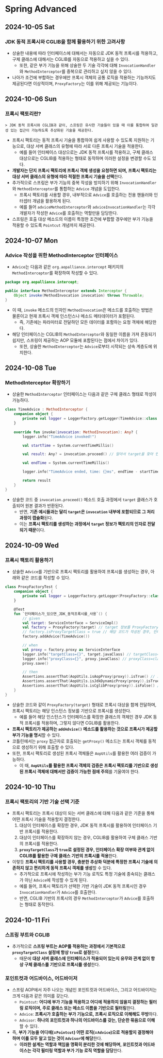 # Spring Advanced
## 2024-10-05 Sat
### JDK 동적 프록시와 CGLIB을 함께 활용하기 위한 고려사항
* 상술한 내용에 따라 인터페이스에 대해서는 자동으로 JDK 동적 프록시를 적용하고, 구체 클래스에 대해서는 CGLIB를 자동으로 적용하고 싶을 수 있다.
  * 또한, 같은 부가 기능을 위해 상술한 두 기술 각각에 대해 `InvocationHandler`와 `MethodInterceptor`를 중복으로 관리하고 싶지 않을 수 있다.
* 나아가 조건에 부합하는 경우에만 프록시 객체의 공통 로직을 적용하는 기능까지도 제공된다면 이상적이며, `ProxyFactory`는 이를 위해 제공되는 기능이다.

## 2024-10-06 Sun
### 프록시 팩토리란?
```
> JDK 동적 프록시와 CGLIB과 같이, 스프링은 유사한 기술들이 있을 때 이를 통합하여 일관성 있는 접근이 가능하도록 추상화된 기술을 제공한다.
```
* 프록시 팩토리는 동적 프록시 기술을 통합하여 쉽게 사용할 수 있도록 지원하는 기능으로, 대상 서버 클래스의 유형에 따라 서로 다른 프록시 기술을 적용한다.
  * 예를 들어 인터페이스 대상으로는 JDK 동적 프록시를 적용하고, 구체 클래스 대상으로는 CGLIB를 적용하는 형태로 동작하며 이러한 설정을 변경할 수도 있다.
* **개발자는 단지 프록시 팩토리에 프록시 객체 생성을 요청하면 되며, 프록시 팩토리는 대상 서버 클래스의 유형에 따라 적절한 프록시 기술을 선택**한다.
* 추가적으로 스프링은 부가 기능의 중복 작성을 방지하기 위해 `InvocationHandler`와 `MethodInterceptor`를 통합하는 `Advice` 개념을 도입한다.
  * 프록시 팩토리를 사용할 경우, 내부적으로 `Advice`를 호출하는 전용 핸들러와 인터셉터 개념을 활용하게 된다.
  * 예를 들어 `adviceMethodInterceptor`와 `adviceInvocationHandler`는 각각 개발자가 작성한 `Advice`를 호출하는 역할만을 담당한다.
* 스프링은 호출 대상 메소드의 이름이 특정한 조건에 부합할 경우에만 부가 기능을 적용할 수 있도록 `Pointcut` 개념까지 제공한다.

## 2024-10-07 Mon
### Advice 작성을 위한 MethodInterceptor 인터페이스
* `Advice`는 다음과 같은 `org.aopalliance.intercept` 패키지의 `MethodInterceptor`를 확장하여 작성할 수 있다.
```java
package org.aopalliance.intercept;

public interface MethodInterceptor extends Interceptor {
    Object invoke(MethodInvocation invocation) throws Throwable;
}
```
* 이 때, `invoke` 메소드의 인자인 `MethodInvocation`은 메소드를 호출하는 방법은 물론이고 현재 프록시 객체 인스턴스나 메소드 메타데이터가 포함된다.
  * 즉, 기존에는 파라미터로 전달하던 모든 데이터를 포함하는 요청 객체에 해당한다.
* 해당 인터페이스는 CGLIB의 `MethodInterceptor`와 동일한 이름을 가져 혼동되기 쉽지만, 스프링이 제공하는 AOP 모듈에 포함된다는 점에서 차이가 있다.
  * 또한, 상술한 `MethodInterceptor`는 `Advice`로부터 시작되는 상속 계층도에 위치한다.

## 2024-10-08 Tue
### MethodInterceptor 확장하기
* 상술한 `MethodInterceptor` 인터페이스는 다음과 같은 구체 클래스 형태로 작성이 가능하다.
```kotlin
class TimeAdvice : MethodInterceptor {
    companion object {
        private val logger = LoggerFactory.getLogger(TimeAdvice::class.java)
    }
    
    override fun invoke(invocation: MethodInvocation): Any? {
        logger.info("TimeAdvice invoked!")

        val startTime = System.currentTimeMillis()

        val result: Any? = invocation.proceed() // 알아서 target을 찾아 인자를 넘겨 실행한다.

        val endTime = System.currentTimeMillis()

        logger.info("TimeAdvice ended, time: {}ms", endTime - startTime)

        return result
    }
}
```
* 상술한 코드 중 `invocation.proceed()` 메소드 호출 과정에서 `target` 클래스가 호출되어 원본 결과가 반환된다.
  * 반면, **기존 예시들과는 달리 `target`은 `invocation` 내부에 포함되므로 그 처리 과정이 캡슐화**된다.
  * 이는 **프록시 팩토리를 생성하는 과정에서 `target` 정보가 팩토리의 인자로 전달되기 때문**이다.

## 2024-10-09 Wed
### 프록시 팩토리 활용하기
* 상술한 `Advice`를 기반으로 프록시 팩토리를 활용하여 프록시를 생성하는 경우, 아래와 같은 코드를 작성할 수 있다.
```kotlin
class ProxyFactoryTest {
    companion object {
        private val logger = LoggerFactory.getLogger(ProxyFactory::class.java)
    }

    @Test
    fun `인터페이스가_있으면_JDK_동적프록시를_사용`() {
        // given
        val target: ServiceInterface = ServiceImpl()
        val factory = ProxyFactory(target) // target 정보를 ProxyFactory에 넘겨주므로 MethodInterceptor에서 target 정보를 명시하지 않는다.
        // factory.isProxyTargetClass = true // 해당 코드가 작성된 경우, 인터페이스를 확장하는 클래스에 대해서도 CGLIB를 적용한다.
        factory.addAdvice(TimeAdvice())

        // when
        val proxy = factory.proxy as ServiceInterface
        logger.info("targetClass={}", target.javaClass) // targetClass=class ga.injuk.spring.study.advanced.proxy.common.service.ServiceImpl
        logger.info("proxyClass={}", proxy.javaClass) // proxyClass=class jdk.proxy3.$Proxy16, target이 인터페이스 기반인 경우 JDK 동적 프록시가 적용된다.
        proxy.save()

        // then
        Assertions.assertThat(AopUtils.isAopProxy(proxy)).isTrue() // 프록시 팩토리를 활용하여 생성한 proxy는 AopUtils로 검증할 수 있다.
        Assertions.assertThat(AopUtils.isJdkDynamicProxy(proxy)).isTrue() // 또한 JDK 동적 프록시를 기반으로 생성되었는지까지 확인 가능하다.
        Assertions.assertThat(AopUtils.isCglibProxy(proxy)).isFalse() // 당연스레 CGLIB 기반의 프록시 객체인지도 확인이 가능하다.
    }
}
```
* 상술한 코드와 같이 `ProxyFactory(target)` 형태로 프록시 대상을 함께 전달하며, 프록시 팩토리는 해당 인스턴스 정보를 기반으로 프록시를 생성한다.
  * 예를 들어 해당 인스턴스가 인터페이스를 확장한 클래스의 객체인 경우 JDK 동적 프록시를 적용하며, 그렇지 않다면 CGLIB를 활용한다.
* **프록시 팩토리가 제공하는 `addAdvice()` 메소드를 활용하는 것으로 프록시가 제공할 부가 기능을 명시**할 수 있다.
* 코틀린에서는 `proxy` 접근자로 호출되는 `getProxy()` 메소드는 프록시 객체를 동적으로 생성하기 위해 호출할 수 있다.
* 또한, 프록시 팩토리로 생성된 프록시 객체들은 `AopUtils`를 활용한 여러 검증이 가능하다.
  * 이 때, **`AopUtils`를 활용한 프록시 객체의 검증은 프록시 팩토리를 기반으로 생성된 프록시 객체에 대해서만 검증이 가능한 점에 주의**를 기울여야 한다.

## 2024-10-10 Thu
### 프록시 팩토리의 기반 기술 선택 기준
* 프록시 팩토리는 프록시 대상이 되는 서버 클래스에 대해 다음과 같은 기준을 통해 어떤 프록시 기술을 적용할지 결정한다.
  1. 대상이 인터페이스를 확장한 경우, JDK 동적 프록시를 활용하여 인터페이스 기반 프록시를 적용한다.
  2. 대상이 인터페이스를 확장하지 않는 경우, CGLIB를 활용하여 구체 클래스 기반의 프록시를 적용한다.
  3. **`proxyTargetClass`가 `true`로 설정된 경우, 인터페이스 확장 여부와 관계 없이 CGLIB를 활용한 구체 클래스 기반의 프록시를 적용**한다.
* 이렇듯 **프록시 팩토리를 사용할 경우, 충분한 추상화 덕분에 특정한 프록시 기술에 의존하지 않고 편리하게 동적 프록시 객체를 생성**할 수 있다.
  * 추가적으로 프록시에 작성하는 부가 기능 로직도 특정 기술에 종속되는 클래스가 아닌 `Advice`에 작성할 수 있게 된다.
  * 예를 들어, 프록시 팩토리가 선택한 기반 기술이 JDK 동적 프록시인 경우 `InvocationHandler`가 `Advice`를 호출한다.
  * 반면, CGLIB 기반의 프록시의 경우 `MethodInterceptor`가 `Advice`를 호출하는 형태로 동작한다.

## 2024-10-11 Fri
### 스프링 부트와 CGLIB
* 추가적으로 **스프링 부트는 AOP를 적용하는 과정에서 기본적으로 `proxyTargetClass` 설정에 항상 `true`로 설정**한다.
  * 때문에 **대상 서버 클래스에 인터페이스가 적용되어 있는지 유무와 관계 없이 항상 구체 클래스를 기반으로 프록시를 생성**한다.

### 포인트컷과 어드바이스, 어드바이저
* 스프링 AOP에서 자주 나오는 개념인 포인트컷과 어드바이스, 그리고 어드바이저는 크게 다음과 같은 의미를 갖는다.
  * `Pointcut`: **어디에 부가 기능을 적용하고 어디에 적용하지 않을지 결정하는 필터링 로직이며, 주로 클래스 또는 메소드 이름을 기반으로 필터링**한다.
  * `Advice`: **프록시가 호출하는 부가 기능으로, 프록시 로직으로 이해해도 무방**하다.
  * `Advisor`: **하나의 포인트컷과 하나의 어드바이스를 갖는, 단순한 묶음으로 이해**할 수 있다.
* 즉, **부가 기능을 어디에(=`Pointcut`) 어떤 로직(=`Advice`)으로 적용할지 결정해야 하며 이를 모두 알고 있는 것이 `Advisor`에 해당**한다.
  * **이러한 설계는 역할과 책임을 명확히 분리한 것에 해당하며, 포인트컷과 어드바이스는 각각 필터링 역할과 부가 기능 로직 역할을 담당**한다.